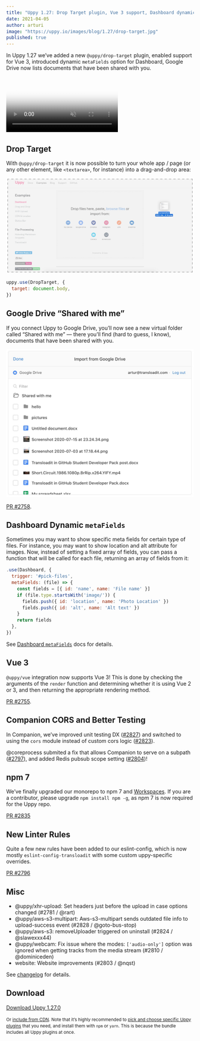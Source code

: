 ```yaml
---
title: "Uppy 1.27: Drop Target plugin, Vue 3 support, Dashboard dynamic meta fields, “Shared with me” in Google Drive"
date: 2021-04-05
author: arturi
image: "https://uppy.io/images/blog/1.27/drop-target.jpg"
published: true
---
```


In Uppy 1.27 we’ve added a new `@uppy/drop-target` plugin, enabled support for Vue 3, introduced dynamic `metaFields` option for Dashboard, Google Drive now lists documents that have been shared with you.

<video alt="Demo video showing Uppy with Drop Target plugin which allows accepting drag and drop anywhere on a page" poster="/images/blog/1.26/dashboard-disabled.jpg" muted autoplay loop>
  <source src="/images/blog/1.27/drop-target.mp4" type="video/mp4">
  Your browser does not support the video tag: https://uppy.io/images/blog/1.27/drop-target.mp4
</video>

<!--more-->

## Drop Target

With `@uppy/drop-target` it is now possible to turn your whole app / page (or any other element, like `<textarea>`, for instance) into a drag-and-drop area:

![Uppy Dashboard UI with drop target plugin](/images/blog/1.27/drop-target.jpg)

```js
uppy.use(DropTarget, {
  target: document.body,
})
```

## Google Drive “Shared with me”

If you connect Uppy to Google Drive, you’ll now see a new virtual folder called “Shared with me” — there you’ll find (hard to guess, I know), documents that have been shared with you.

![Google Drive “Shared with me” folder](/images/blog/1.27/shared-with-me.jpg)

[PR #2758](https://github.com/transloadit/uppy/pull/2758).

## Dashboard Dynamic `metaFields`

Sometimes you may want to show specific meta fields for certain type of files. For instance, you may want to show location and alt attribute for images. Now, instead of setting a fixed array of fields, you can pass a function that will be called for each file, returning an array of fields from it:

```js
.use(Dashboard, {
  trigger: '#pick-files',
  metaFields: (file) => {
    const fields = [{ id: 'name', name: 'File name' }]
    if (file.type.startsWith('image/')) {
      fields.push({ id: 'location', name: 'Photo Location' })
      fields.push({ id: 'alt', name: 'Alt text' })
    }
    return fields
  },
})
```

See [Dashboard `metaFields`](https://uppy.io/docs/dashboard/#metaFields) docs for details.

## Vue 3

`@uppy/vue` integration now supports Vue 3! This is done by checking the arguments of the `render` function and determining whether it is using Vue 2 or 3, and then returning the appropriate rendering method.

[PR #2755](https://github.com/transloadit/uppy/pull/2755).

## Companion CORS and Better Testing

In Companion, we’ve improved unit testing DX ([#2827](https://github.com/transloadit/uppy/pull/2827)) and switched to using the `cors` module instead of custom cors logic ([#2823](https://github.com/transloadit/uppy/pull/2823)).

@coreprocess submited a fix that allows Companion to serve on a subpath ([#2797](https://github.com/transloadit/uppy/pull/2797)), and added Redis pubsub scope setting ([#2804](https://github.com/transloadit/uppy/pull/2804))!

## npm 7

We’ve finally upgraded our monorepo to npm 7 and [Workspaces](https://docs.npmjs.com/cli/v7/using-npm/workspaces). If you are a contributor, please upgrade `npm install npm -g`, as npm 7 is now required for the Uppy repo.

[PR #2835](https://github.com/transloadit/uppy/pull/2835)

## New Linter Rules

Quite a few new rules have been added to our eslint-config, which is now mostly `eslint-config-transloadit` with some custom uppy-specific overrides.

[PR #2796](https://github.com/transloadit/uppy/pull/2796)

## Misc

*   @uppy/xhr-upload: Set headers just before the upload in case options changed (#2781 / @rart)
*   @uppy/aws-s3-multipart: Aws-s3-multipart sends outdated file info to upload-success event (#2828 / @goto-bus-stop)
*   @uppy/aws-s3: removeUploader triggered on uninstall (#2824 / @slawexxx44)
*   @uppy/webcam: Fix issue where the modes: `['audio-only']` option was ignored when getting tracks from the media stream (#2810 / @dominiceden)
*   website: Website improvements (#2803 / @nqst)

See [changelog](https://github.com/transloadit/uppy/blob/master/CHANGELOG.md#1270) for details.

## Download

<a class="TryButton" href="https://releases.transloadit.com/uppy/v1.27.0/uppy-v1.27.0.zip">Download Uppy 1.27.0</a>

<small>Or [include from CDN](https://uppy.io/docs/). Note that it’s highly recommended to [pick and choose specific Uppy plugins](https://uppy.io/docs/plugins/#package-list) that you need, and install them with `npm` or `yarn`. This is because the bundle includes all Uppy plugins at once.</small>
